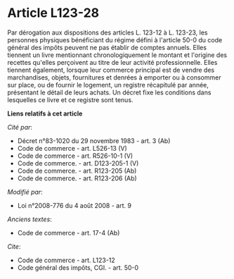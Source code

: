 # Article L123-28

Par dérogation aux dispositions des articles L. 123-12 à L. 123-23, les personnes physiques bénéficiant du régime défini à
l'article 50-0 du code général des impôts peuvent ne pas établir de comptes annuels. Elles tiennent un livre mentionnant
chronologiquement le montant et l'origine des recettes qu'elles perçoivent au titre de leur activité professionnelle. Elles
tiennent également, lorsque leur commerce principal est de vendre des marchandises, objets, fournitures et denrées à emporter
ou à consommer sur place, ou de fournir le logement, un registre récapitulé par année, présentant le détail de leurs achats.
Un décret fixe les conditions dans lesquelles ce livre et ce registre sont tenus.

**Liens relatifs à cet article**

_Cité par_:

  - Décret n°83-1020 du 29 novembre 1983 - art. 3 (Ab)
  - Code de commerce - art. L526-13 (V)
  - Code de commerce - art. R526-10-1 (V)
  - Code de commerce. - art. D123-205-1 (V)
  - Code de commerce. - art. R123-205 (Ab)
  - Code de commerce. - art. R123-206 (Ab)

_Modifié par_:

  - Loi n°2008-776 du 4 août 2008 - art. 9

_Anciens textes_:

  - Code de commerce - art. 17-4 (Ab)

_Cite_:

  - Code de commerce - art. L123-12
  - Code général des impôts, CGI. - art. 50-0

